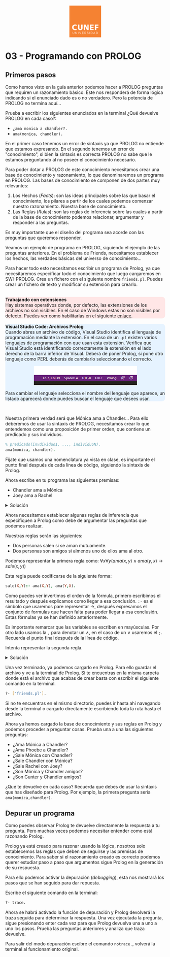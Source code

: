 <p align="center"><img width=100 height=100 src="../images/logo.png"></p>

# 03 - Programando con PROLOG

## Primeros pasos
Como hemos visto en la guía anterior podemos hacer a PROLOG preguntas que requiren un razonamiento básico. Este nos responderá de forma lógica indicando si el enunciado dado es o no verdadero. Pero la potencia de PROLOG no termina aquí...

Prueba a escribir los siguientes enunciados en la terminal ¿Qué devuelve PROLOG en cada caso?:
* ```¿ama monica a chandler?.```
* ```ama(monica, chandler).```

En el primer caso tenemos un error de sintaxis ya que PROLOG no entiende que estamos expresando. En el segundo tenemos un error de "conocimiento", si bien la sintaxis es correcta PROLOG no sabe que le estamos preguntando al no poseer el conocimiento necesario. 

Para poder dotar a PROLOG de este conocimiento necesitamos crear una base de conocimiento y razonamiento, lo que denominaremos un programa en PROLOG. Las bases de conocimiento se componen de dos partes muy relevantes:

1. Los Hechos (*Facts*): son las ideas principales sobre las que basar el conocimiento, los pilares a partir de los cuales podemos comenzar nuestro razonamiento. Nuestra base de conocimiento. 
2. Las Reglas (*Rules*): son las reglas de inferencia sobre las cuales a partir de la base de conocimiento podemos relacionar, argumentar y responder a las preguntas. 

Es muy importante que el diseño del programa sea acorde con las preguntas que queremos responder. 

Veamos un ejemplo de programa en PROLOG, siguiendo el ejemplo de las preguntas anteriores. En el problema de Friends, necesitamos establecer los hechos, las verdades básicas del universo de conocimiento...

Para hacer todo esto necesitamos escribir un programa de Prolog, ya que necesitaremos especificar todo el conocimiento que luego cargaremos en SWI-PROLOG. Crea un fichero con el siguiente nombre ```friends.pl```. Puedes crear un fichero de texto y modificar su extensión para crearlo. 

</br> 

<div style="background-color:#ffe6e6; border-radius: 10px;">
<strong>Trabajando con extensiones</strong></br>
Hay sistemas operativos donde, por defecto, las extensiones de los archivos no son visibles. En el caso de Windows estas no son visibles por defecto. Puedes ver como habilitarlas en el siguiente <a href="https://www.howtogeek.com/205086/beginner-how-to-make-windows-show-file-extensions/">enlace</a>.
</div>

</br> 

<div style="background-color:#e6f3ff; border-radius: 10px;">
<strong>Visual Studio Code: Archivos Prolog</strong></br>
Cuando abres un archivo de código, Visual Studio identifica el lenguaje de programación mediante la extensión. En el caso de un <code>.pl</code> existen varios lenguajes de programación con que usan esta extensión. Verifica que Visual Studio está identificando correctamente la extensión en el lado derecho de la barra inferior de Visual. Deberá de poner Prolog, si pone otro lenguaje como PERL deberás de cambiarlo seleccionando el correcto. 

<p align="center"><img width= height=100 src="../images/visual_language.png"></p>

Para cambiar el lenguaje selecciona el nombre del lenguaje que aparece, un listado aparecerá donde puedes buscar el lenguaje que desees usar. 
</div>

</br> 

Nuestra primera verdad será que Mónica ama a Chandler...
Para ello deberemos de usar la sintaxis de PROLOG, necesitamos crear lo que entendemos como una proposición de primer orden, que contiene un predicado y sus individuos.

```prolog
% predicado(invdividuo1, ..., individuoN). 
ama(monica, chandler).
```

Fijate que usamos una nomenclatura ya vista en clase, es importante el punto final después de cada línea de código, siguiendo la sintaxis de Prolog. 

Ahora escribe en tu programa las siguientes premisas:

* Chandler ama a Mónica
* Joey ama a Rachel

<details><summary>Solución</summary>
<p>
Puedes escribir las premisas usando la misma función escrita anteriormente, pero cambiando los individuos.

```prolog
ama(chandler,monica).
ama(joey,rachel).
```

</p>
</details>

Ahora necesitamos establecer algunas reglas de inferencia que especifiquen a Prolog como debe de argumentar las preguntas que podemos realizar. 

Nuestras reglas serán las siguientes:
* Dos personas salen si se aman mutuamente.
* Dos personas son amigos si almenos uno de ellos ama al otro. 

Podemos representar la primera regla como:
$\forall x \forall y  (ama(x,y) \land ama(y,x) \to sale(x,y))$

Esta regla puede codificarse de la siguiente forma:

```prolog
sale(X,Y):- ama(X,Y), ama(Y,X).
```
 Como puedes ver invertimos el orden de la fórmula, primero escribimos el resultado y después explicamos como llegar a esa conclusión. ```:-``` es el símbolo que usaremos pare representar $\to$, después expresamos el conjunto de formulas que hacen falta para poder llegar a esa conclusión. Estas fórmulas ya se han definido anteriormente. 

 Es importante remarcar que las variables se escriben en mayúsculas. Por otro lado usamos la ```,``` para denotar un $\land$, en el caso de un $\lor$ usaremos el ```;```. Recuerda el punto final después de la línea de código. 

 Intenta representar la segunda regla.

 <details><summary>Solución</summary>
<p>
Puedes escribir la regla usando una estructure similar a la anterior. En lógica de primer orden lo escribiriamos así: $\forall x \forall y  (ama(x,y) \lor ama(y,x) \to amigos(x,y)) $

El código resultante:
```prolog
amigos(X,Y):- ama(X,Y); ama(Y,X).
```

</p>
</details>

Una vez terminado, ya podemos cargarlo en Prolog. Para ello guardar el archivo y ve a la terminal de Prolog.
Si te encuentras en la misma carpeta donde está el archivo que acabas de crear basta con escribir el siguiente comando en la terminal.

```bash
?- ['friends.pl'].
```
Si no te encuentras en el mismo directorio, puedes ir hasta ahí navegando desde la terminal o cargarlo directamente escribiendo toda la ruta hasta el archivo. 

Ahora ya hemos cargado la base de conocimiento y sus reglas en Prolog y podemos proceder a preguntar cosas. Prueba una a una las siguientes preguntas:
* ¿Ama Mónica a Chandler?
* ¿Ama Phoebe a Chandler?
* ¿Sale Mónica con Chandler?
* ¿Sale Chandler con Mónica?
* ¿Sale Rachel con Joey?
* ¿Son Mónica y Chandler amigos?
* ¿Son Gunter y Chandler amigos?

¿Qué te devuelve en cada caso? Recuerda que debes de usar la sintaxis que has diseñado para Prolog. Por ejemplo, la primera pregunta sería ```ama(monica,chandler).```

## Depurar un programa
Como puedes observar Prolog te devuelve directamente la respuesta a tu pregunta. Pero muchas veces podemos necesitar entender como está razonando Prolog. 

Prolog ya está creado para razonar usando la lógica, nosotros solo establecemos las reglas que deben de seguirse y las premisas de conocimiento. Para saber si el razonamiento creado es correcto podemos querer estudiar paso a paso que argumentos sigue Prolog en la generación de su respuesta. 

Para ello podemos activar la depuración (*debugging*), esta nos mostrará los pasos que se han seguido para dar repuesta. 

Escribe el siguiente comando en la terminal:
```bash
?- trace.
```

Ahora se habrá activado la función de depuración y Prolog devolverá la traza seguida para determinar la respuesta. Una vez ejecutada la pregunta, sigue presionando enter cada vez para que Prolog devuelva una a uno a uno los pasos. Prueba las preguntas anteriores y analiza que traza devuelve. 

Para salir del modo depuración escibre el comando ```notrace.```, volverá la terminal al funcionamiento original. 